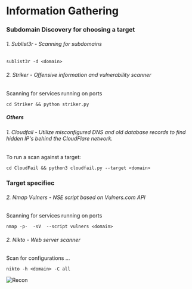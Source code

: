 # Information Gathering


### Subdomain Discovery for choosing a target


###### 1\. Sublist3r - Scanning for subdomains
```
sublist3r -d <domain>
```


###### 2\. Striker - Offensive information and vulnerability scanner
Scanning for services running on ports 
```
cd Striker && python striker.py
```



##### Others


###### 1\. Cloudfail - Utilize misconfigured DNS and old database records to find hidden IP's behind the CloudFlare network.
To run a scan against a target:
```
cd CloudFail && python3 cloudfail.py --target <domain>
```


### Target specifiec 

###### 2\. Nmap Vulners - NSE script based on Vulners.com API 
Scanning for services running on ports 
```
nmap -p-  -sV  --script vulners <domain>
```


###### 2\. Nikto - Web server scanner
Scan for configurations ...
```
nikto -h <domain> -C all
```

![Recon](https://github.com/Zawadidone/Hacking/blob/master/images/Recon.jpg?raw=true)
